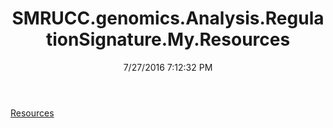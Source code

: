 ﻿---
title: SMRUCC.genomics.Analysis.RegulationSignature.My.Resources
date: 7/27/2016 7:12:32 PM
---

[Resources](T-SMRUCC.genomics.Analysis.RegulationSignature.My.Resources.Resources.html)
